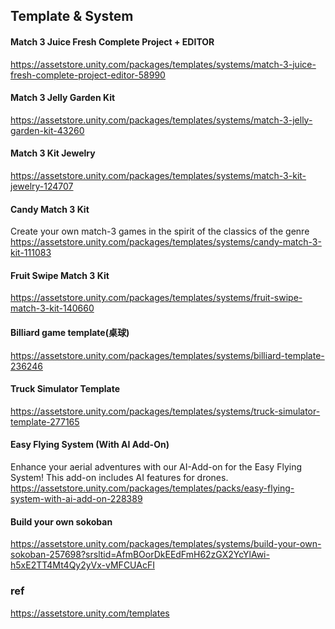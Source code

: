 ## Template & System

#### Match 3 Juice Fresh Complete Project + EDITOR

https://assetstore.unity.com/packages/templates/systems/match-3-juice-fresh-complete-project-editor-58990

#### Match 3 Jelly Garden Kit
https://assetstore.unity.com/packages/templates/systems/match-3-jelly-garden-kit-43260

#### Match 3 Kit Jewelry

https://assetstore.unity.com/packages/templates/systems/match-3-kit-jewelry-124707

#### Candy Match 3 Kit

Create your own match-3 games in the spirit of the classics of the genre \
https://assetstore.unity.com/packages/templates/systems/candy-match-3-kit-111083

#### Fruit Swipe Match 3 Kit
https://assetstore.unity.com/packages/templates/systems/fruit-swipe-match-3-kit-140660

#### Billiard game template(桌球)
https://assetstore.unity.com/packages/templates/systems/billiard-template-236246

#### Truck Simulator Template
https://assetstore.unity.com/packages/templates/systems/truck-simulator-template-277165

#### Easy Flying System (With AI Add-On)
Enhance your aerial adventures with our AI-Add-on for the Easy Flying System! This add-on includes AI features for drones. \
https://assetstore.unity.com/packages/templates/packs/easy-flying-system-with-ai-add-on-228389

#### Build your own sokoban
https://assetstore.unity.com/packages/templates/systems/build-your-own-sokoban-257698?srsltid=AfmBOorDkEEdFmH62zGX2YcYlAwi-h5xE2TT4Mt4Qy2yVx-vMFCUAcFI


### ref 
https://assetstore.unity.com/templates
